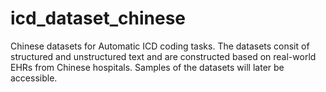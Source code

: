 # icd_dataset_chinese
Chinese datasets for Automatic ICD coding tasks.
The datasets consit of structured and unstructured text and are constructed based on real-world EHRs from Chinese hospitals.
Samples of the datasets will later be accessible.
